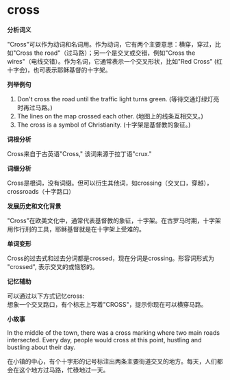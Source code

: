 # cross

**分析词义**

  

"Cross"可以作为动词和名词用。作为动词，它有两个主要意思：横穿，穿过，比如"Cross the road"（过马路）；另一个是交叉或交错，例如"Cross the wires"（电线交错）。作为名词，它通常表示一个交叉形状，比如"Red Cross" (红十字会)，也可表示耶稣基督的十字架。

  

**列举例句**

  

1.  Don't cross the road until the traffic light turns green. (等待交通灯绿灯亮时再过马路。)
2.  The lines on the map crossed each other. (地图上的线条互相交叉。)
3.  The cross is a symbol of Christianity. (十字架是基督教的象征。)

  

**词根分析**

  

Cross来自于古英语"Cross," 该词来源于拉丁语"crux."

  

**词缀分析**

  

Cross是根词，没有词缀。但可以衍生其他词，如crossing（交叉口，穿越），crossroads（十字路口）

  

**发展历史和文化背景**

  

"Cross"在欧美文化中，通常代表基督教的象征，十字架。在古罗马时期，十字架用作行刑的工具，耶稣基督就是在十字架上受难的。

  

**单词变形**

  

Cross的过去式和过去分词都是crossed，现在分词是crossing。形容词形式为 "crossed", 表示交叉的或恼怒的。

  

**记忆辅助**

  

可以通过以下方式记忆cross:  
想象一个交叉路口，有个标志上写着"CROSS"，提示你现在可以横穿马路。

  

**小故事**

  

In the middle of the town, there was a cross marking where two main roads intersected. Every day, people would cross at this point, hustling and bustling about their day.

  

在小镇的中心，有个十字形的记号标注出两条主要街道交叉的地方。每天，人们都会在这个地方过马路，忙碌地过一天。
